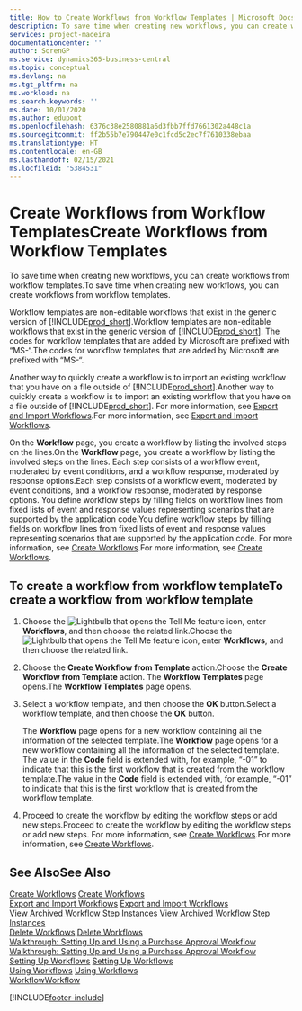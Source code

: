 ```yaml
---
title: How to Create Workflows from Workflow Templates | Microsoft Docs
description: To save time when creating new workflows, you can create workflows from workflow templates.
services: project-madeira
documentationcenter: ''
author: SorenGP
ms.service: dynamics365-business-central
ms.topic: conceptual
ms.devlang: na
ms.tgt_pltfrm: na
ms.workload: na
ms.search.keywords: ''
ms.date: 10/01/2020
ms.author: edupont
ms.openlocfilehash: 6376c38e2580881a6d3fbb7ffd7661302a448c1a
ms.sourcegitcommit: ff2b55b7e790447e0c1fcd5c2ec7f7610338ebaa
ms.translationtype: HT
ms.contentlocale: en-GB
ms.lasthandoff: 02/15/2021
ms.locfileid: "5384531"
---
```

# <a name="create-workflows-from-workflow-templates"></a><span data-ttu-id="91eaa-103">Create Workflows from Workflow Templates</span><span class="sxs-lookup"><span data-stu-id="91eaa-103">Create Workflows from Workflow Templates</span></span>
<span data-ttu-id="91eaa-104">To save time when creating new workflows, you can create workflows from workflow templates.</span><span class="sxs-lookup"><span data-stu-id="91eaa-104">To save time when creating new workflows, you can create workflows from workflow templates.</span></span>  

 <span data-ttu-id="91eaa-105">Workflow templates are non-editable workflows that exist in the generic version of [!INCLUDE[prod_short](includes/prod_short.md)].</span><span class="sxs-lookup"><span data-stu-id="91eaa-105">Workflow templates are non-editable workflows that exist in the generic version of [!INCLUDE[prod_short](includes/prod_short.md)].</span></span> <span data-ttu-id="91eaa-106">The codes for workflow templates that are added by Microsoft are prefixed with “MS-“.</span><span class="sxs-lookup"><span data-stu-id="91eaa-106">The codes for workflow templates that are added by Microsoft are prefixed with “MS-“.</span></span>  

 <span data-ttu-id="91eaa-107">Another way to quickly create a workflow is to import an existing workflow that you have on a file outside of [!INCLUDE[prod_short](includes/prod_short.md)].</span><span class="sxs-lookup"><span data-stu-id="91eaa-107">Another way to quickly create a workflow is to import an existing workflow that you have on a file outside of [!INCLUDE[prod_short](includes/prod_short.md)].</span></span> <span data-ttu-id="91eaa-108">For more information, see [Export and Import Workflows](across-how-to-export-and-import-workflows.md).</span><span class="sxs-lookup"><span data-stu-id="91eaa-108">For more information, see [Export and Import Workflows](across-how-to-export-and-import-workflows.md).</span></span>  

<span data-ttu-id="91eaa-109">On the **Workflow** page, you create a workflow by listing the involved steps on the lines.</span><span class="sxs-lookup"><span data-stu-id="91eaa-109">On the **Workflow** page, you create a workflow by listing the involved steps on the lines.</span></span> <span data-ttu-id="91eaa-110">Each step consists of a workflow event, moderated by event conditions, and a workflow response, moderated by response options.</span><span class="sxs-lookup"><span data-stu-id="91eaa-110">Each step consists of a workflow event, moderated by event conditions, and a workflow response, moderated by response options.</span></span> <span data-ttu-id="91eaa-111">You define workflow steps by filling fields on workflow lines from fixed lists of event and response values representing scenarios that are supported by the application code.</span><span class="sxs-lookup"><span data-stu-id="91eaa-111">You define workflow steps by filling fields on workflow lines from fixed lists of event and response values representing scenarios that are supported by the application code.</span></span> <span data-ttu-id="91eaa-112">For more information, see [Create Workflows](across-how-to-create-workflows.md).</span><span class="sxs-lookup"><span data-stu-id="91eaa-112">For more information, see [Create Workflows](across-how-to-create-workflows.md).</span></span>  

## <a name="to-create-a-workflow-from-workflow-template"></a><span data-ttu-id="91eaa-113">To create a workflow from workflow template</span><span class="sxs-lookup"><span data-stu-id="91eaa-113">To create a workflow from workflow template</span></span>  
1.  <span data-ttu-id="91eaa-114">Choose the ![Lightbulb that opens the Tell Me feature](media/ui-search/search_small.png "Tell me what you want to do") icon, enter **Workflows**, and then choose the related link.</span><span class="sxs-lookup"><span data-stu-id="91eaa-114">Choose the ![Lightbulb that opens the Tell Me feature](media/ui-search/search_small.png "Tell me what you want to do") icon, enter **Workflows**, and then choose the related link.</span></span>  
2.  <span data-ttu-id="91eaa-115">Choose the **Create Workflow from Template** action.</span><span class="sxs-lookup"><span data-stu-id="91eaa-115">Choose the **Create Workflow from Template** action.</span></span> <span data-ttu-id="91eaa-116">The **Workflow Templates** page opens.</span><span class="sxs-lookup"><span data-stu-id="91eaa-116">The **Workflow Templates** page opens.</span></span>  
3.  <span data-ttu-id="91eaa-117">Select a workflow template, and then choose the **OK** button.</span><span class="sxs-lookup"><span data-stu-id="91eaa-117">Select a workflow template, and then choose the **OK** button.</span></span>  

     <span data-ttu-id="91eaa-118">The **Workflow** page opens for a new workflow containing all the information of the selected template.</span><span class="sxs-lookup"><span data-stu-id="91eaa-118">The **Workflow** page opens for a new workflow containing all the information of the selected template.</span></span> <span data-ttu-id="91eaa-119">The value in the **Code** field is extended with, for example, “-01” to indicate that this is the first workflow that is created from the workflow template.</span><span class="sxs-lookup"><span data-stu-id="91eaa-119">The value in the **Code** field is extended with, for example, “-01” to indicate that this is the first workflow that is created from the workflow template.</span></span>  
4.  <span data-ttu-id="91eaa-120">Proceed to create the workflow by editing the workflow steps or add new steps.</span><span class="sxs-lookup"><span data-stu-id="91eaa-120">Proceed to create the workflow by editing the workflow steps or add new steps.</span></span> <span data-ttu-id="91eaa-121">For more information, see [Create Workflows](across-how-to-create-workflows.md).</span><span class="sxs-lookup"><span data-stu-id="91eaa-121">For more information, see [Create Workflows](across-how-to-create-workflows.md).</span></span>  

## <a name="see-also"></a><span data-ttu-id="91eaa-122">See Also</span><span class="sxs-lookup"><span data-stu-id="91eaa-122">See Also</span></span>  
 <span data-ttu-id="91eaa-123">[Create Workflows](across-how-to-create-workflows.md) </span><span class="sxs-lookup"><span data-stu-id="91eaa-123">[Create Workflows](across-how-to-create-workflows.md) </span></span>  
 <span data-ttu-id="91eaa-124">[Export and Import Workflows](across-how-to-export-and-import-workflows.md) </span><span class="sxs-lookup"><span data-stu-id="91eaa-124">[Export and Import Workflows](across-how-to-export-and-import-workflows.md) </span></span>  
 <span data-ttu-id="91eaa-125">[View Archived Workflow Step Instances](across-how-to-view-archived-workflow-step-instances.md) </span><span class="sxs-lookup"><span data-stu-id="91eaa-125">[View Archived Workflow Step Instances](across-how-to-view-archived-workflow-step-instances.md) </span></span>  
 <span data-ttu-id="91eaa-126">[Delete Workflows](across-how-to-delete-workflows.md) </span><span class="sxs-lookup"><span data-stu-id="91eaa-126">[Delete Workflows](across-how-to-delete-workflows.md) </span></span>  
 <span data-ttu-id="91eaa-127">[Walkthrough: Setting Up and Using a Purchase Approval Workflow](walkthrough-setting-up-and-using-a-purchase-approval-workflow.md) </span><span class="sxs-lookup"><span data-stu-id="91eaa-127">[Walkthrough: Setting Up and Using a Purchase Approval Workflow](walkthrough-setting-up-and-using-a-purchase-approval-workflow.md) </span></span>  
 <span data-ttu-id="91eaa-128">[Setting Up Workflows](across-set-up-workflows.md) </span><span class="sxs-lookup"><span data-stu-id="91eaa-128">[Setting Up Workflows](across-set-up-workflows.md) </span></span>  
 <span data-ttu-id="91eaa-129">[Using Workflows](across-use-workflows.md) </span><span class="sxs-lookup"><span data-stu-id="91eaa-129">[Using Workflows](across-use-workflows.md) </span></span>  
 [<span data-ttu-id="91eaa-130">Workflow</span><span class="sxs-lookup"><span data-stu-id="91eaa-130">Workflow</span></span>](across-workflow.md)   


[!INCLUDE[footer-include](includes/footer-banner.md)]